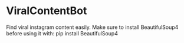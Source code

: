 # ViralContentBot
Find viral instagram content easily.
Make sure to install BeautifulSoup4 before using it with:
pip install BeautifulSoup4

